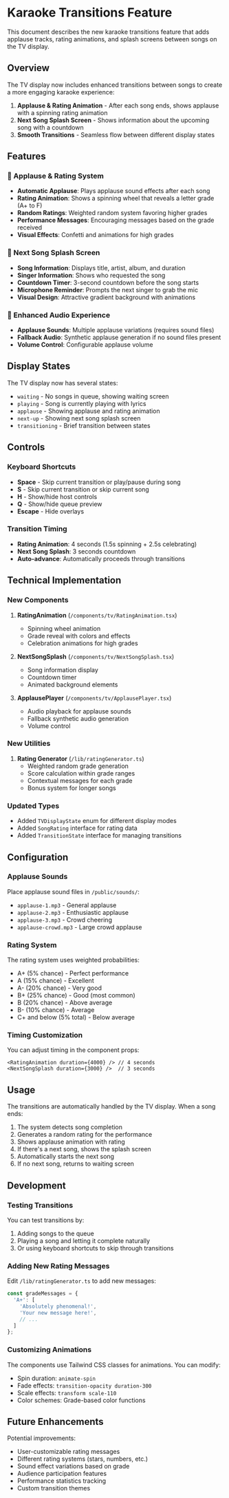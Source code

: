 # Karaoke Transitions Feature

This document describes the new karaoke transitions feature that adds applause tracks, rating animations, and splash screens between songs on the TV display.

## Overview

The TV display now includes enhanced transitions between songs to create a more engaging karaoke experience:

1. **Applause & Rating Animation** - After each song ends, shows applause with a spinning rating animation
2. **Next Song Splash Screen** - Shows information about the upcoming song with a countdown
3. **Smooth Transitions** - Seamless flow between different display states

## Features

### 🎉 Applause & Rating System

- **Automatic Applause**: Plays applause sound effects after each song
- **Rating Animation**: Shows a spinning wheel that reveals a letter grade (A+ to F)
- **Random Ratings**: Weighted random system favoring higher grades
- **Performance Messages**: Encouraging messages based on the grade received
- **Visual Effects**: Confetti and animations for high grades

### 🎤 Next Song Splash Screen

- **Song Information**: Displays title, artist, album, and duration
- **Singer Information**: Shows who requested the song
- **Countdown Timer**: 3-second countdown before the song starts
- **Microphone Reminder**: Prompts the next singer to grab the mic
- **Visual Design**: Attractive gradient background with animations

### 🎵 Enhanced Audio Experience

- **Applause Sounds**: Multiple applause variations (requires sound files)
- **Fallback Audio**: Synthetic applause generation if no sound files present
- **Volume Control**: Configurable applause volume

## Display States

The TV display now has several states:

- `waiting` - No songs in queue, showing waiting screen
- `playing` - Song is currently playing with lyrics
- `applause` - Showing applause and rating animation
- `next-up` - Showing next song splash screen
- `transitioning` - Brief transition between states

## Controls

### Keyboard Shortcuts

- **Space** - Skip current transition or play/pause during song
- **S** - Skip current transition or skip current song
- **H** - Show/hide host controls
- **Q** - Show/hide queue preview
- **Escape** - Hide overlays

### Transition Timing

- **Rating Animation**: 4 seconds (1.5s spinning + 2.5s celebrating)
- **Next Song Splash**: 3 seconds countdown
- **Auto-advance**: Automatically proceeds through transitions

## Technical Implementation

### New Components

1. **RatingAnimation** (`/components/tv/RatingAnimation.tsx`)
   - Spinning wheel animation
   - Grade reveal with colors and effects
   - Celebration animations for high grades

2. **NextSongSplash** (`/components/tv/NextSongSplash.tsx`)
   - Song information display
   - Countdown timer
   - Animated background elements

3. **ApplausePlayer** (`/components/tv/ApplausePlayer.tsx`)
   - Audio playback for applause sounds
   - Fallback synthetic audio generation
   - Volume control

### New Utilities

1. **Rating Generator** (`/lib/ratingGenerator.ts`)
   - Weighted random grade generation
   - Score calculation within grade ranges
   - Contextual messages for each grade
   - Bonus system for longer songs

### Updated Types

- Added `TVDisplayState` enum for different display modes
- Added `SongRating` interface for rating data
- Added `TransitionState` interface for managing transitions

## Configuration

### Applause Sounds

Place applause sound files in `/public/sounds/`:
- `applause-1.mp3` - General applause
- `applause-2.mp3` - Enthusiastic applause
- `applause-3.mp3` - Crowd cheering
- `applause-crowd.mp3` - Large crowd applause

### Rating System

The rating system uses weighted probabilities:
- A+ (5% chance) - Perfect performance
- A (15% chance) - Excellent
- A- (20% chance) - Very good
- B+ (25% chance) - Good (most common)
- B (20% chance) - Above average
- B- (10% chance) - Average
- C+ and below (5% total) - Below average

### Timing Customization

You can adjust timing in the component props:
```tsx
<RatingAnimation duration={4000} /> // 4 seconds
<NextSongSplash duration={3000} />  // 3 seconds
```

## Usage

The transitions are automatically handled by the TV display. When a song ends:

1. The system detects song completion
2. Generates a random rating for the performance
3. Shows applause animation with rating
4. If there's a next song, shows the splash screen
5. Automatically starts the next song
6. If no next song, returns to waiting screen

## Development

### Testing Transitions

You can test transitions by:
1. Adding songs to the queue
2. Playing a song and letting it complete naturally
3. Or using keyboard shortcuts to skip through transitions

### Adding New Rating Messages

Edit `/lib/ratingGenerator.ts` to add new messages:
```typescript
const gradeMessages = {
  'A+': [
    'Absolutely phenomenal!',
    'Your new message here!',
    // ...
  ]
};
```

### Customizing Animations

The components use Tailwind CSS classes for animations. You can modify:
- Spin duration: `animate-spin`
- Fade effects: `transition-opacity duration-300`
- Scale effects: `transform scale-110`
- Color schemes: Grade-based color functions

## Future Enhancements

Potential improvements:
- User-customizable rating messages
- Different rating systems (stars, numbers, etc.)
- Sound effect variations based on grade
- Audience participation features
- Performance statistics tracking
- Custom transition themes
